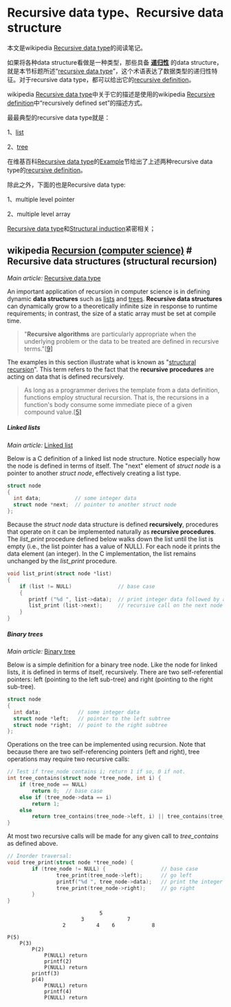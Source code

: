 # Recursive data type、Recursive data structure

本文是wikipedia [Recursive data type](https://en.wikipedia.org/wiki/Recursive_data_type)的阅读笔记。

如果将各种data structure看做是一种类型，那些具备 [**递归性**](https://en.wikipedia.org/wiki/Recursive) 的data structure，就是本节标题所述“[recursive data type](https://en.wikipedia.org/wiki/Recursive_data_type)”，这个术语表达了数据类型的递归性特征。对于recursive data type，都可以给出它的[recursive definition](https://en.wikipedia.org/wiki/Recursive_definition)。

wikipedia [Recursive data type](https://en.wikipedia.org/wiki/Recursive_data_type)中关于它的描述是使用的wikipedia [Recursive definition](https://en.wikipedia.org/wiki/Recursive_definition)中“recursively defined set”的描述方式。

最最典型的recursive data type就是：

1、[list](https://en.wikipedia.org/wiki/List_(computing))

2、[tree](https://en.wikipedia.org/wiki/Tree_(data_structure))

在维基百科[Recursive data type](https://en.wikipedia.org/wiki/Recursive_data_type)的[Example](https://en.wikipedia.org/wiki/Recursive_data_type#Example)节给出了上述两种recursive data type的[recursive definition](https://en.wikipedia.org/wiki/Recursive_definition)。

除此之外，下面的也是Recursive data type:

1、multiple level pointer

2、multiple level array

[Recursive data type](https://en.wikipedia.org/wiki/Recursive_data_type)和[Structural induction](https://en.wikipedia.org/wiki/Structural_induction)紧密相关；





## wikipedia [Recursion (computer science)](https://en.wikipedia.org/wiki/Recursion_(computer_science)) # Recursive data structures (structural recursion)

*Main article:* [Recursive data type](https://en.wikipedia.org/wiki/Recursive_data_type)



An important application of recursion in computer science is in defining dynamic **data structures** such as [lists](https://en.wikipedia.org/wiki/List_(abstract_data_type)) and [trees](https://en.wikipedia.org/wiki/Tree_(data_structure)). **Recursive data structures** can dynamically grow to a theoretically infinite size in response to runtime requirements; in contrast, the size of a static array must be set at compile time.



> "**Recursive algorithms** are particularly appropriate when the underlying problem or the data to be treated are defined in recursive terms."[[9\]](https://en.wikipedia.org/wiki/Recursion_(computer_science)#cite_note-9)

The examples in this section illustrate what is known as "[structural recursion](https://en.wikipedia.org/wiki/Structural_recursion)". This term refers to the fact that the **recursive procedures** are acting on data that is defined recursively.

> As long as a programmer derives the template from a data definition, functions employ structural recursion. That is, the recursions in a function's body consume some immediate piece of a given compound value.[[5\]](https://en.wikipedia.org/wiki/Recursion_(computer_science)#cite_note-Felleisen_2002_108-5)

##### Linked lists

*Main article:* [Linked list](https://en.wikipedia.org/wiki/Linked_list)

Below is a C definition of a linked list node structure. Notice especially how the node is defined in terms of itself. The "next" element of *struct node* is a pointer to another *struct node*, effectively creating a list type.

```c
struct node
{
  int data;           // some integer data
  struct node *next;  // pointer to another struct node
};
```

Because the *struct node* data structure is defined **recursively**, procedures that operate on it can be implemented naturally as **recursive procedures**. The *list_print* procedure defined below walks down the list until the list is empty (i.e., the list pointer has a value of NULL). For each node it prints the data element (an integer). In the C implementation, the list remains unchanged by the *list_print* procedure.

```c
void list_print(struct node *list)
{
    if (list != NULL)               // base case
    {
       printf ("%d ", list->data);  // print integer data followed by a space
       list_print (list->next);     // recursive call on the next node
    }
}
```



##### Binary trees

*Main article:* [Binary tree](https://en.wikipedia.org/wiki/Binary_tree)

Below is a simple definition for a binary tree node. Like the node for linked lists, it is defined in terms of itself, recursively. There are two self-referential pointers: left (pointing to the left sub-tree) and right (pointing to the right sub-tree).

```c
struct node
{
  int data;            // some integer data
  struct node *left;   // pointer to the left subtree
  struct node *right;  // point to the right subtree
};
```

Operations on the tree can be implemented using recursion. Note that because there are two self-referencing pointers (left and right), tree operations may require two recursive calls:

```c
// Test if tree_node contains i; return 1 if so, 0 if not.
int tree_contains(struct node *tree_node, int i) {
    if (tree_node == NULL)
        return 0;  // base case
    else if (tree_node->data == i)
        return 1;
    else
        return tree_contains(tree_node->left, i) || tree_contains(tree_node->right, i);
}
```



At most two recursive calls will be made for any given call to *tree_contains* as defined above.



```C
// Inorder traversal:
void tree_print(struct node *tree_node) {
        if (tree_node != NULL) {                  // base case
                tree_print(tree_node->left);      // go left
                printf("%d ", tree_node->data);   // print the integer followed by a space
                tree_print(tree_node->right);     // go right
        }
}
```



```
                              5
                        3              7
                  2          4    6            8
```

```
P(5)
    P(3)
        P(2)
            P(NULL) return 
            printf(2)
            P(NULL) return
        printf(3)
        p(4)
            P(NULL) return 
            printf(4)
            P(NULL) return
            
```

